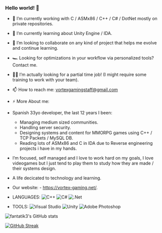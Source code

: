 ### Hello world! 👋

- 🔭 I’m currently working with C / ASMx86 / C++ / C# / DotNet mostly on private repositories.
- 🌱 I’m currently learning about Unity Engine / IDA.
- 👯 I’m looking to collaborate on any kind of project that helps me evolve and continue learning.
- 🏎 Looking for optimizations in your workflow via personalized tools? Contact me.
- 🐱‍🐉 I’m actually looking for a partial time job! (I might require some training to work with your team).
- 📫 How to reach me: vortexgamingstaff@gmail.com

- ⚡ More About me:

- Spanish 33yo developer, the last 12 years I been: 

  - Managing medium sized communities.
  - Handling server security.
  - Designing systems and content for MMORPG games using C++ / TCP Packets / MySQL DB.
  - Reading lots of ASMx86 and C in IDA due to Reverse engineering projects i have in my hands.

- I’m focused, self managed and I love to work hard on my goals, I love videogames but I just tend to play them to study how they are made / their systems design.

- A life decicated to technology and learning.

- Our website: - https://vortex-gaming.net/.

- LANGUAGES: 
![C++](https://img.shields.io/badge/c++-%2300599C.svg?style=for-the-badge&logo=c%2B%2B&logoColor=white)
![C#](https://img.shields.io/badge/c%23-%23239120.svg?style=for-the-badge&logo=c-sharp&logoColor=white)
![.Net](https://img.shields.io/badge/.NET-5C2D91?style=for-the-badge&logo=.net&logoColor=white)

- TOOLS: 
![Visual Studio](https://img.shields.io/badge/Visual%20Studio-5C2D91.svg?style=for-the-badge&logo=visual-studio&logoColor=white)
![Unity](https://img.shields.io/badge/unity-%23000000.svg?style=for-the-badge&logo=unity&logoColor=white)
![Adobe Photoshop](https://img.shields.io/badge/adobe%20photoshop-%2331A8FF.svg?style=for-the-badge&logo=adobe%20photoshop&logoColor=white)

![fantatik3's GitHub stats](https://github-readme-stats.vercel.app/api?username=fantatik3&count_private=true&show_icons=true&theme=radical)

[![GitHub Streak](https://github-readme-streak-stats.herokuapp.com/?user=fantatik3)](https://git.io/streak-stats)
